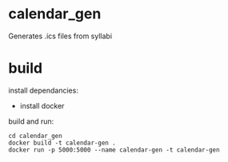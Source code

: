 # calendar_gen
Generates .ics files from syllabi

# build
install dependancies:
- install docker

build and run:
```shell
cd calendar_gen
docker build -t calendar-gen .
docker run -p 5000:5000 --name calendar-gen -t calendar-gen
```